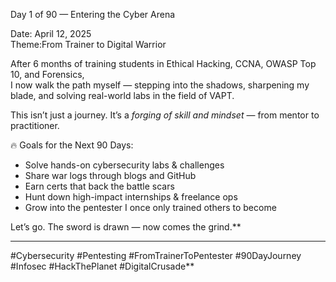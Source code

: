Day 1 of 90 — Entering the Cyber Arena

Date: April 12, 2025  
Theme:From Trainer to Digital Warrior

After 6 months of training students in Ethical Hacking, CCNA, OWASP Top 10, and Forensics,  
I now walk the path myself — stepping into the shadows, sharpening my blade, and solving real-world labs in the field of VAPT.

This isn’t just a journey. It’s a *forging of skill and mindset* — from mentor to practitioner.

🔥 Goals for the Next 90 Days:
- Solve hands-on cybersecurity labs & challenges  
- Share war logs through blogs and GitHub  
- Earn certs that back the battle scars  
- Hunt down high-impact internships & freelance ops  
- Grow into the pentester I once only trained others to become

Let’s go. The sword is drawn — now comes the grind.**

---

#Cybersecurity #Pentesting #FromTrainerToPentester #90DayJourney #Infosec #HackThePlanet #DigitalCrusade**

